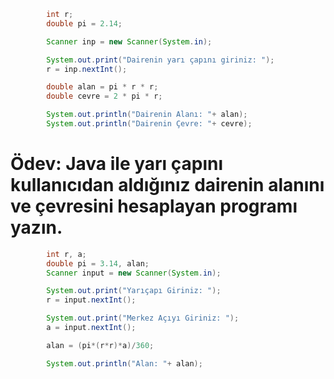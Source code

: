 ```java
        int r;
        double pi = 2.14;

        Scanner inp = new Scanner(System.in);

        System.out.print("Dairenin yarı çapını giriniz: ");
        r = inp.nextInt();

        double alan = pi * r * r;
        double cevre = 2 * pi * r;

        System.out.println("Dairenin Alanı: "+ alan);
        System.out.println("Dairenin Çevre: "+ cevre);
```
# Ödev: Java ile yarı çapını kullanıcıdan aldığınız dairenin alanını ve çevresini hesaplayan programı yazın.

```java
        int r, a;
        double pi = 3.14, alan;
        Scanner input = new Scanner(System.in);

        System.out.print("Yarıçapı Giriniz: ");
        r = input.nextInt();

        System.out.print("Merkez Açıyı Giriniz: ");
        a = input.nextInt();

        alan = (pi*(r*r)*a)/360;

        System.out.println("Alan: "+ alan);
```